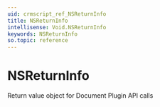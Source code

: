 ```yaml
---
uid: crmscript_ref_NSReturnInfo
title: NSReturnInfo
intellisense: Void.NSReturnInfo
keywords: NSReturnInfo
so.topic: reference
---
```


# NSReturnInfo

Return value object for Document Plugin API calls
